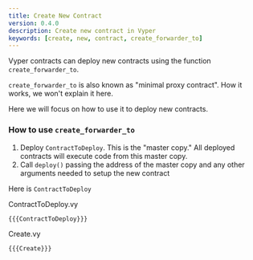 ```yaml
---
title: Create New Contract
version: 0.4.0
description: Create new contract in Vyper
keywords: [create, new, contract, create_forwarder_to]
---
```


Vyper contracts can deploy new contracts using the function `create_forwarder_to`.

`create_forwarder_to` is also known as "minimal proxy contract". How it works, we won't explain it here.

Here we will focus on how to use it to deploy new contracts.

### How to use `create_forwarder_to`

1. Deploy `ContractToDeploy`. This is the "master copy." All deployed contracts will execute code from this master copy.
2. Call `deploy()` passing the address of the master copy and any other arguments needed to setup the new contract

Here is `ContractToDeploy`

ContractToDeploy.vy

```vyper
{{{ContractToDeploy}}}
```

Create.vy

```vyper
{{{Create}}}
```
